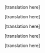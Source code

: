 [translation here]

<!--original
# Credentials
-->

[translation here]

<!--original
By default Rocketeer asks for a lot of informations on your server and repository, and if you track the configuration folder you may not be comfortable with storing the credentials in plain view.
To solve that problem, the command line will prompt you for any missing credential and store them in an hidden JSON file on your local machine (by default in `~/.rocketeer`). That means you can leave all credentials-related options empty and Rocketeer will simply ask the values to you on deploy the first time, save them, and never bother you with it again while leaving your deployment configuration credentials-free.
-->

[translation here]

<!--original
That file should **never** be tracked, it's a local storage for Rocketeer to put the various informations it needs to ask you and remember them (binaries paths, credentials, etc).
-->


[translation here]

<!--original
## Flushing the credentials store
-->

[translation here]

<!--original
If you want Rocketeer to ask for your credentials again (in case you made a typo or something) all you need to do is run `rocketeer flush` which will flush the local storage related to that project. The next time you run any command it'll prompt you for any missing credentials again.-->
